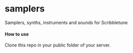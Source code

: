# samplers
Samplers, synths, instruments and sounds for Scribbletune

#### How to use

Clone this repo in your public folder of your server.